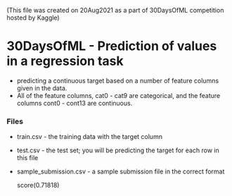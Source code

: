 (This file was created on 20Aug2021 as a part of 30DaysOfML competition hosted by Kaggle)
# 30DaysOfML - Prediction of values in a regression task

- predicting a continuous target based on a number of feature columns given in the data.
- All of the feature columns, cat0 - cat9 are categorical, and the feature columns cont0 - cont13 are continuous.

### Files
- train.csv - the training data with the target column
- test.csv - the test set; you will be predicting the target for each row in this file
- sample_submission.csv - a sample submission file in the correct format

  score(0.71818)
